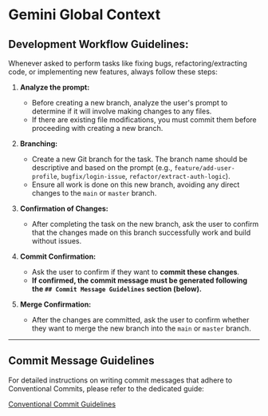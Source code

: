 # Gemini Global Context

## Development Workflow Guidelines:

Whenever asked to perform tasks like fixing bugs, refactoring/extracting code, or implementing new features, always follow these steps:

1.  **Analyze the prompt:**
    * Before creating a new branch, analyze the user's prompt to determine if it will involve making changes to any files.
    * If there are existing file modifications, you must commit them before proceeding with creating a new branch.

2.  **Branching:**
    * Create a new Git branch for the task. The branch name should be descriptive and based on the prompt (e.g., `feature/add-user-profile`, `bugfix/login-issue`, `refactor/extract-auth-logic`).
    * Ensure all work is done on this new branch, avoiding any direct changes to the `main` or `master` branch.

3.  **Confirmation of Changes:**
    * After completing the task on the new branch, ask the user to confirm that the changes made on this branch successfully work and build without issues.

4.  **Commit Confirmation:**
    * Ask the user to confirm if they want to **commit these changes**.
    * **If confirmed, the commit message must be generated following the `## Commit Message Guidelines` section (below).**

5.  **Merge Confirmation:**
    * After the changes are committed, ask the user to confirm whether they want to merge the new branch into the `main` or `master` branch.

---

## Commit Message Guidelines

For detailed instructions on writing commit messages that adhere to Conventional Commits, please refer to the dedicated guide:

[Conventional Commit Guidelines](./COMMIT.md)
